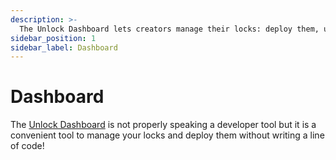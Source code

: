 ```yaml
---
description: >-
  The Unlock Dashboard lets creators manage their locks: deploy them, update them, and more
sidebar_position: 1
sidebar_label: Dashboard
---
```


# Dashboard

The [Unlock Dashboard](https://app.unlock-protocol.com/dashboard) is not properly speaking a developer tool but it is a convenient tool to manage your locks and deploy them without writing a line of code!
